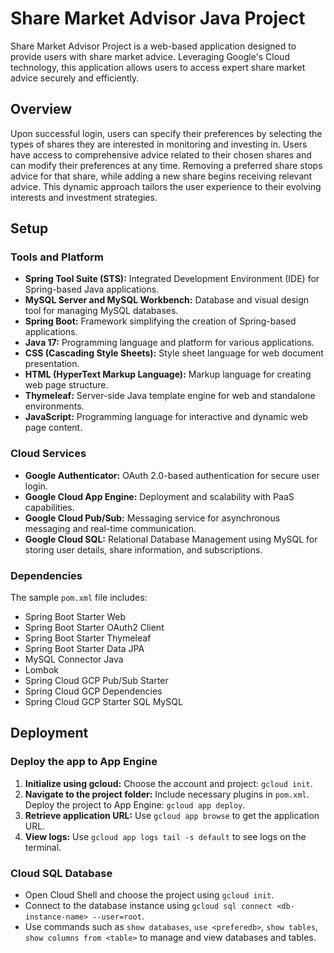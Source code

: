 # Share Market Advisor Java Project

Share Market Advisor Project is a web-based application designed to provide users with share market advice. Leveraging Google's Cloud technology, this application allows users to access expert share market advice securely and efficiently.

## Overview

Upon successful login, users can specify their preferences by selecting the types of shares they are interested in monitoring and investing in. Users have access to comprehensive advice related to their chosen shares and can modify their preferences at any time. Removing a preferred share stops advice for that share, while adding a new share begins receiving relevant advice. This dynamic approach tailors the user experience to their evolving interests and investment strategies.

## Setup

### Tools and Platform

- **Spring Tool Suite (STS):** Integrated Development Environment (IDE) for Spring-based Java applications.
- **MySQL Server and MySQL Workbench:** Database and visual design tool for managing MySQL databases.
- **Spring Boot:** Framework simplifying the creation of Spring-based applications.
- **Java 17:** Programming language and platform for various applications.
- **CSS (Cascading Style Sheets):** Style sheet language for web document presentation.
- **HTML (HyperText Markup Language):** Markup language for creating web page structure.
- **Thymeleaf:** Server-side Java template engine for web and standalone environments.
- **JavaScript:** Programming language for interactive and dynamic web page content.

### Cloud Services

- **Google Authenticator:** OAuth 2.0-based authentication for secure user login.
- **Google Cloud App Engine:** Deployment and scalability with PaaS capabilities.
- **Google Cloud Pub/Sub:** Messaging service for asynchronous messaging and real-time communication.
- **Google Cloud SQL:** Relational Database Management using MySQL for storing user details, share information, and subscriptions.

### Dependencies

The sample `pom.xml` file includes:

- Spring Boot Starter Web
- Spring Boot Starter OAuth2 Client
- Spring Boot Starter Thymeleaf
- Spring Boot Starter Data JPA
- MySQL Connector Java
- Lombok
- Spring Cloud GCP Pub/Sub Starter
- Spring Cloud GCP Dependencies
- Spring Cloud GCP Starter SQL MySQL

## Deployment

### Deploy the app to App Engine

1. **Initialize using gcloud:** Choose the account and project: `gcloud init`.
2. **Navigate to the project folder:** Include necessary plugins in `pom.xml`. Deploy the project to App Engine: `gcloud app deploy`.
3. **Retrieve application URL:** Use `gcloud app browse` to get the application URL.
4. **View logs:** Use `gcloud app logs tail -s default` to see logs on the terminal.

### Cloud SQL Database

- Open Cloud Shell and choose the project using `gcloud init`.
- Connect to the database instance using `gcloud sql connect <db-instance-name> --user=root`.
- Use commands such as `show databases`, `use <preferedb>`, `show tables`, `show columns from <table>` to manage and view databases and tables.

